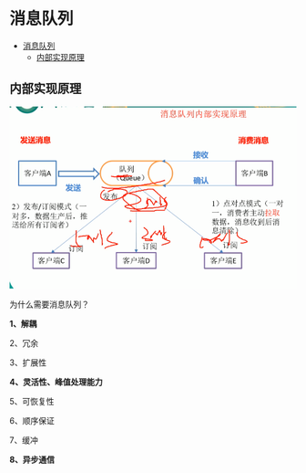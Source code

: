 # 消息队列

<!-- TOC -->

- [消息队列](#%e6%b6%88%e6%81%af%e9%98%9f%e5%88%97)
  - [内部实现原理](#%e5%86%85%e9%83%a8%e5%ae%9e%e7%8e%b0%e5%8e%9f%e7%90%86)

<!-- /TOC -->
## 内部实现原理

![](https://raw.githubusercontent.com/Syncma/Figurebed/master/img/mq-info.png)



为什么需要消息队列？

**1、解耦**

2、冗余

3、扩展性

**4、灵活性、峰值处理能力**

5、可恢复性

6、顺序保证

7、缓冲

**8、异步通信**